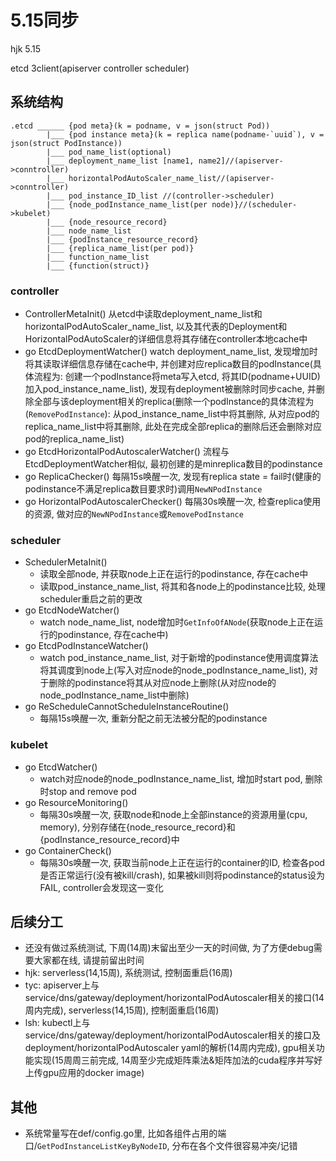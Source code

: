 # 5.15同步
hjk 5.15

etcd 3client(apiserver controller scheduler) 
## 系统结构
````
.etcd ______ {pod meta}(k = podname, v = json(struct Pod))
		|___ {pod instance meta}(k = replica name(podname-`uuid`), v = json(struct PodInstance))
		|___ pod_name_list(optional)
		|___ deployment_name_list [name1, name2]//(apiserver->conntroller)
		|___ horizontalPodAutoScaler_name_list//(apiserver->conntroller)
		|___ pod_instance_ID_list //(controller->scheduler)
		|___ {node_podInstance_name_list(per node)}//(scheduler->kubelet)
		|___ {node_resource_record}
		|___ node_name_list
		|___ {podInstance_resource_record}
		|___ {replica_name_list(per pod)}
		|___ function_name_list
		|___ {function(struct)}
````
### controller
 - ControllerMetaInit()
从etcd中读取deployment_name_list和horizontalPodAutoScaler_name_list, 以及其代表的Deployment和HorizontalPodAutoScaler的详细信息将其存储在controller本地cache中
 - go EtcdDeploymentWatcher()
watch deployment_name_list, 发现增加时将其读取详细信息存储在cache中, 并创建对应replica数目的podInstance(具体流程为: 创建一个podInstance将meta写入etcd, 将其ID(podname+UUID)加入pod_instance_name_list), 发现有deployment被删除时同步cache, 并删除全部与该deployment相关的replica(删除一个podInstance的具体流程为(`RemovePodInstance`): 从pod_instance_name_list中将其删除, 从对应pod的replica_name_list中将其删除, 此处在完成全部replica的删除后还会删除对应pod的replica_name_list)
 - go EtcdHorizontalPodAutoscalerWatcher()
流程与EtcdDeploymentWatcher相似, 最初创建的是minreplica数目的podinstance
 - go ReplicaChecker()
每隔15s唤醒一次, 发现有replica state = fail时(健康的podinstance不满足replica数目要求时)调用`NewNPodInstance`
 - go HorizontalPodAutoscalerChecker()
每隔30s唤醒一次, 检查replica使用的资源, 做对应的`NewNPodInstance`或`RemovePodInstance`
### scheduler
 - SchedulerMetaInit()
	- 读取全部node, 并获取node上正在运行的podinstance, 存在cache中
	- 读取pod_instance_name_list, 将其和各node上的podinstance比较, 处理scheduler重启之前的更改
 - go EtcdNodeWatcher()
    - watch node_name_list, node增加时`GetInfoOfANode`(获取node上正在运行的podinstance, 存在cache中)
 - go EtcdPodInstanceWatcher()
	- watch pod_instance_name_list, 对于新增的podinstance使用调度算法将其调度到node上(写入对应node的node_podInstance_name_list), 对于删除的podinstance将其从对应node上删除(从对应node的node_podInstance_name_list中删除)
 - go ReScheduleCannotScheduleInstanceRoutine()
    - 每隔15s唤醒一次, 重新分配之前无法被分配的podinstance
### kubelet
 - go EtcdWatcher()
    - watch对应node的node_podInstance_name_list, 增加时start pod, 删除时stop and remove pod
 - go ResourceMonitoring()
	- 每隔30s唤醒一次, 获取node和node上全部instance的资源用量(cpu, memory), 分别存储在{node_resource_record}和{podInstance_resource_record}中
 - go ContainerCheck()
    - 每隔30s唤醒一次, 获取当前node上正在运行的container的ID, 检查各pod是否正常运行(没有被kill/crash), 如果被kill则将podinstance的status设为FAIL, controller会发现这一变化

## 后续分工
 - 还没有做过系统测试, 下周(14周)末留出至少一天的时间做, 为了方便debug需要大家都在线, 请提前留出时间
 - hjk: serverless(14,15周), 系统测试, 控制面重启(16周)
 - tyc: apiserver上与service/dns/gateway/deployment/horizontalPodAutoscaler相关的接口(14周内完成), serverless(14,15周), 控制面重启(16周)
 - lsh: kubectl上与service/dns/gateway/deployment/horizontalPodAutoscaler相关的接口及deployment/horizontalPodAutoscaler yaml的解析(14周内完成), gpu相关功能实现(15周周三前完成, 14周至少完成矩阵乘法&矩阵加法的cuda程序并写好上传gpu应用的docker image)

## 其他
 - 系统常量写在def/config.go里, 比如各组件占用的端口/`GetPodInstanceListKeyByNodeID`, 分布在各个文件很容易冲突/记错
